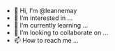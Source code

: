 - 👋 Hi, I’m @leannemay
- 👀 I’m interested in ...
- 🌱 I’m currently learning ...
- 💞️ I’m looking to collaborate on ...
- 📫 How to reach me ...

<!---
leannemay/leannemay is a ✨ special ✨ repository because its `README.md` (this file) appears on your GitHub profile.
You can click the Preview link to take a look at your changes.
--->
